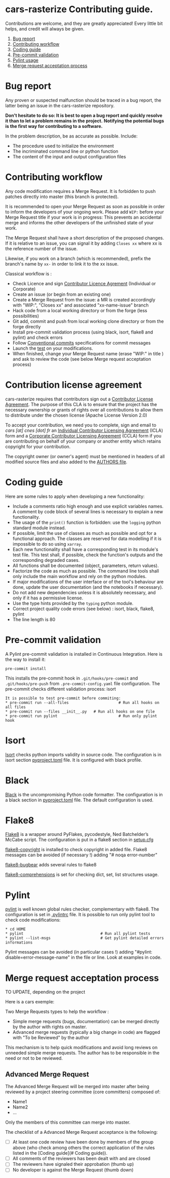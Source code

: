 # **cars-rasterize** **Contributing guide**.

Contributions are welcome, and they are greatly appreciated! Every little bit
helps, and credit will always be given.

1. [Bug report](#bug-report)
2. [Contributing workflow](#contributing-workflow)
3. [Coding guide](#coding-guide)
4. [Pre-commit validation](#pre-commit-validation)
5. [Pylint usage](#pylint-usage)
6. [Merge request acceptation process](#merge-request-acceptation-process)

# Bug report

Any proven or suspected malfunction should be traced in a bug report, the latter being an issue in the cars-rasterize repository.

**Don't hesitate to do so: It is best to open a bug report and quickly resolve it than to let a problem remains in the project.**
**Notifying the potential bugs is the first way for contributing to a software.**

In the problem description, be as accurate as possible. Include:
* The procedure used to initialize the environment
* The incriminated command line or python function
* The content of the input and output configuration files

# Contributing workflow

Any code modification requires a Merge Request. It is forbidden to push patches directly into master (this branch is protected).

It is recommended to open your Merge Request as soon as possible in order to inform the developers of your ongoing work.
Please add `WIP:` before your Merge Request title if your work is in progress: This prevents an accidental merge and informs the other developers of the unfinished state of your work.

The Merge Request shall have a short description of the proposed changes. If it is relative to an issue, you can signal it by adding `Closes xx` where xx is the reference number of the issue.

Likewise, if you work on a branch (which is recommended), prefix the branch's name by `xx-` in order to link it to the xx issue.

Classical workflow is :
* Check Licence and sign [Contributor Licence Agrement](#contribution-license-agreement) (Individual or Corporate)
* Create an issue (or begin from an existing one)
* Create a Merge Request from the issue: a MR is created accordingly with "WIP:", "Closes xx" and associated "xx-name-issue" branch
* Hack code from a local working directory or from the forge (less possibilities)
* Git add, commit and push from local working clone directory or from the forge directly
* Install pre-commit validation process (using black, isort, flake8 and pylint) and check errors
* Follow [Conventional commits](https://www.conventionalcommits.org/) specifications for commit messages
* Launch the [test](./README.md) on your modifications.
* When finished, change your Merge Request name (erase "WIP:" in title ) and ask to review the code (see below Merge request acceptation process)


# Contribution license agreement

cars-rasterize requires that contributors sign out a [Contributor License
Agreement](https://en.wikipedia.org/wiki/Contributor_License_Agreement). The
purpose of this CLA is to ensure that the project has the necessary ownership or
grants of rights over all contributions to allow them to distribute under the
chosen license (Apache License Version 2.0)

To accept your contribution, we need you to complete, sign and email to *cars [at]
cnes [dot] fr* an [Individual Contributor Licensing
Agreement](./CLA/ICLA.doc) (ICLA) form and a
[Corporate Contributor Licensing
Agreement](./CLA/CCLA.doc) (CCLA) form if you are
contributing on behalf of your company or another entity which retains copyright
for your contribution.

The copyright owner (or owner's agent) must be mentioned in headers of all modified source files and also added to the [AUTHORS file](./AUTHORS.md).


# Coding guide

Here are some rules to apply when developing a new functionality:
* Include a comments ratio high enough and use explicit variables names. A comment by code block of several lines is necessary to explain a new functionality.
* The usage of the `print()` function is forbidden: use the `logging` python standard module instead.
* If possible, limit the use of classes as much as possible and opt for a functional approach. The classes are reserved for data modelling if it is impossible to do so using `xarray`.
* Each new functionality shall have a corresponding test in its module's test file. This test shall, if possible, check the function's outputs and the corresponding degraded cases.
* All functions shall be documented (object, parameters, return values).
* Factorize the code as much as possible. The command line tools shall only include the main workflow and rely on the python modules.
* If major modifications of the user interface or of the tool's behaviour are done, update the user documentation (and the notebooks if necessary).
* Do not add new dependencies unless it is absolutely necessary, and only if it has a permissive license.
* Use the type hints provided by the `typing` python module.
* Correct project quality code errors (see below) : isort, black, flake8, pylint
* The line length is 80

# Pre-commit validation

A Pylint pre-commit validation is installed in Continuous Integration.
Here is the way to install it:

```
pre-commit install
```
This installs the pre-commit hook in `.git/hooks/pre-commit` and `.git/hooks/pre-push`  from `.pre-commit-config.yaml` file configuration.
The pre-commit checks different validation process: isort
```
It is possible to test pre-commit before commiting:
* pre-commit run --all-files                      # Run all hooks on all files
* pre-commit run --files __init__.py   # Run all hooks on one file
* pre-commit run pylint                           # Run only pylint hook
```

# Isort
[Isort](https://pypi.org/project/isort/) checks python imports validity in source code.
The configuration is in isort section [pyproject.toml](./pyproject.toml) file.
It is configured with black profile.

# Black
[Black](https://pypi.org/project/black/) is the uncompromising Python code formatter.
The configuration is in a black section in [pyproject.toml](./pyproject.toml) file.
The default configuration is used.

# Flake8
[Flake8](https://pypi.org/project/flake8/) is a wrapper around PyFlakes, pycodestyle,  Ned Batchelder’s McCabe script.
The configuration is put in a flake8 section in [setup.cfg](./setup.cfg)

[flake8-copyright](https://pypi.org/project/flake8-copyright/) is installed to check copyright in added file.
Flake8 messages can be avoided (if necessary !) adding "# noqa error-number"

[flake8-bugbear](https://pypi.org/project/flake8-bugbear/) adds several rules to flake8

[flake8-comprehensions](https://pypi.org/project/flake8-comprehensions/) is set for checking dict, set, list structures usage.


# Pylint
[pylint](https://pypi.org/project/pylint/) is well known global rules checker, complementary with flake8.
The configuration is set in [.pylintrc](./.pylintrc) file.
It is possible to run only pylint tool to check code modifications:
```
* cd HOME
* pylint                                  # Run all pylint tests
* pylint --list-msgs                      # Get pylint detailed errors informations
```
Pylint messages can be avoided (in particular cases !) adding "#pylint: disable=error-message-name" in the file or line.
Look at examples in code.


# Merge request acceptation process

TO UPDATE, depending on the project

Here is a cars exemple:

Two Merge Requests types to help the workflow :
- Simple merge requests (bugs, documentation) can be merged directly by the author with rights on master.
- Advanced merge requests (typically a big change in code) are flagged with "To be Reviewed" by the author

This mechanism is to help quick modifications and avoid long reviews on unneeded simple merge requests.
The author has to be responsible in the need or  not to be reviewed.

## Advanced Merge Request
The Advanced Merge Request will be merged into master after being reviewed by a project steering committee (core committers) composed of:
* Name1
* Name2
* ...

Only the members of this committee can merge into master.

The checklist of a Advanced Merge Request acceptance is the following:
* [ ] At least one code review have been done by members of the group above (who check among others the correct application of the rules listed in the [Coding guide](# Coding guide)).
* [ ] All comments of the reviewers has been dealt with and are closed
* [ ] The reviewers have signaled their approbation (thumb up)
* [ ] No developer is against the Merge Request (thumb down)
